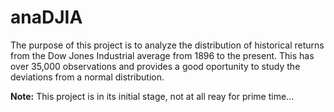 # anaDJIA

The purpose of this project is to analyze the distribution of historical returns from the Dow Jones Industrial average from
1896 to the present. This has over 35,000 observations and provides a good oportunity to study the deviations from a normal
distribution. 

**Note:** This project is in its initial stage, not at all reay for prime time...

